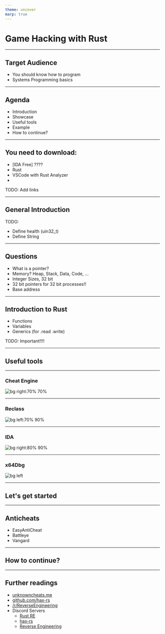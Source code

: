 ```yaml
---
theme: uncover
marp: true
---
```


# Game Hacking with Rust

---

## Target Audience

- You should know how to program
- Systems Programming basics

---

## Agenda

- Introduction
- Showcase
- Useful tools
- Example
- How to continue?

---

## You need to download:

- [IDA Free] ????
- Rust
- VSCode with Rust Analyzer
- 

TODO: Add links

---

## General Introduction 

TODO: 
- Define health (uin32_t)
- Define String

---

## Questions

- What is a pointer? 
- Memory? Heap, Stack, Data, Code, ...
- Integer Sizes, 32 bit
- 32 bit pointers for 32 bit processes!!
- Base address

---


## Introduction to Rust

- Functions
- Variables
- Generics (for .read .write)

TODO: Important!!!!

---

## Useful tools

---

### Cheat Engine

![bg right:70% 70%](https://www.startpage.com/av/proxy-image?piurl=https%3A%2F%2Fi.computer-bild.de%2Fimgs%2F3%2F8%2F1%2F7%2F1%2F4%2F9%2FScreenshot-1-Cheat-Engine-615x680-1b438c1f3fdf8afd.jpg&sp=1673433577Tca4585625a0a2e2b6dc57235af1effb14c0f97db1308051aa4933f04020e9b36)

---

### Reclass

![bg left:70% 90%](https://camo.githubusercontent.com/712de35cebd00cea16055c09ef4262a2476d7f2e84f9425a7fcf31de6a9dc910/68747470733a2f2f61626c6f61642e64652f696d672f6d61696e346873626a2e6a7067)

---

### IDA

![bg right:80% 90%](https://www.startpage.com/av/proxy-image?piurl=https%3A%2F%2Fi.ytimg.com%2Fvi%2Ffjqu_WlYycY%2Fmaxresdefault.jpg&sp=1673436316T09c541eb71c9402737b6b81f96cea38a94ac5ec4a69cf09aa7ebb3490a4efe9e)

---

### x64Dbg

![bg left](https://camo.githubusercontent.com/399b3391c873c9c1484f4487de23e20435d4ef2e251104660c6f7e1fc83e8ee6/68747470733a2f2f692e696d6775722e636f6d2f563266354150392e706e67)

---

## Let's get started

<!-- 


 -->

---

## Anticheats

- EasyAntiCheat
- Battleye
- Vangard

---

## How to continue?


---

## Further readings

- [unknowncheats.me](https://www.unknowncheats.me/)
- [github.com/hax-rs](https://github.com/hax-rs)
- [/r/ReverseEngineering](https://www.reddit.com/r/ReverseEngineering/)
- Discord Servers
  - [Rust RE](https://discord.gg/m2EnYsQddj)
  - [hax-rs](https://discord.gg/TSbkZbnnjJ)
  - [Reverse Engineering](https://discord.gg/rtfm)

